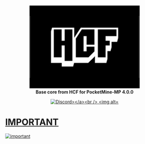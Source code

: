 <p align="center">
  <img src="resources/images/icon.png" /><br>
  <b>Base core from HCF for PocketMine-MP 4.0.0</b>
</p>

<p align="center">
<a href="https://discord.com/"><img src="https://img.shields.io/discord/919968090182258688?label=discord&logo=discord&style=for-the-badge" alt="Discord></a><br />
<img alt="GitHub contributors" src="https://img.shields.io/github/contributors/iSrDxv/HCF?logo=github&style=for-the-badge">
</p>

# IMPORTANT
![important](https://img.shields.io/badge/Development%20stopped%20until%20February%2024%20this%20year-red?style=for-the-badge&logo=important&logoColor=black)
